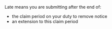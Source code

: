 Late means you are submitting after the end of:
  - the claim period on your duty to remove notice
  - an extension to this claim period
  